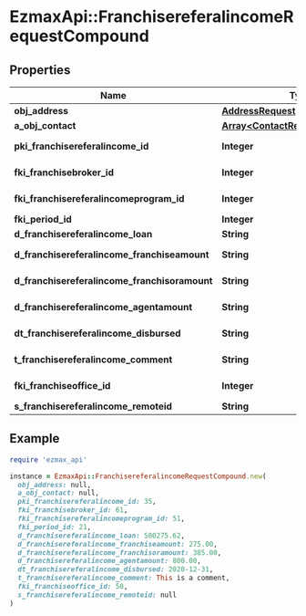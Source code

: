 # EzmaxApi::FranchisereferalincomeRequestCompound

## Properties

| Name | Type | Description | Notes |
| ---- | ---- | ----------- | ----- |
| **obj_address** | [**AddressRequest**](AddressRequest.md) |  |  |
| **a_obj_contact** | [**Array&lt;ContactRequestCompound&gt;**](ContactRequestCompound.md) |  |  |
| **pki_franchisereferalincome_id** | **Integer** | The unique ID of the Franchisereferalincome | [optional] |
| **fki_franchisebroker_id** | **Integer** | The unique ID of the Franchisebroker |  |
| **fki_franchisereferalincomeprogram_id** | **Integer** | The unique ID of the Franchisereferalincomeprogram |  |
| **fki_period_id** | **Integer** | The unique ID of the Period |  |
| **d_franchisereferalincome_loan** | **String** | The loan amount |  |
| **d_franchisereferalincome_franchiseamount** | **String** | The amount that will be given to the franchise |  |
| **d_franchisereferalincome_franchisoramount** | **String** | The amount that will be kept by the franchisor |  |
| **d_franchisereferalincome_agentamount** | **String** | The amount that will be given to the agent |  |
| **dt_franchisereferalincome_disbursed** | **String** | The date the amounts were disbursed |  |
| **t_franchisereferalincome_comment** | **String** | A comment about the transaction |  |
| **fki_franchiseoffice_id** | **Integer** | The unique ID of the Franchisereoffice |  |
| **s_franchisereferalincome_remoteid** | **String** |  |  |

## Example

```ruby
require 'ezmax_api'

instance = EzmaxApi::FranchisereferalincomeRequestCompound.new(
  obj_address: null,
  a_obj_contact: null,
  pki_franchisereferalincome_id: 35,
  fki_franchisebroker_id: 61,
  fki_franchisereferalincomeprogram_id: 51,
  fki_period_id: 21,
  d_franchisereferalincome_loan: 500275.62,
  d_franchisereferalincome_franchiseamount: 275.00,
  d_franchisereferalincome_franchisoramount: 385.00,
  d_franchisereferalincome_agentamount: 800.00,
  dt_franchisereferalincome_disbursed: 2020-12-31,
  t_franchisereferalincome_comment: This is a comment,
  fki_franchiseoffice_id: 50,
  s_franchisereferalincome_remoteid: null
)
```

